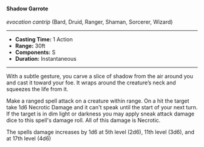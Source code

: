 #### Shadow Garrote
*evocation cantrip* (Bard, Druid, Ranger, Shaman, Sorcerer, Wizard)
___
- **Casting Time:** 1 Action
- **Range:** 30ft
- **Components:** S
- **Duration:** Instantaneous
---
With a subtle gesture, you carve a slice of shadow from the air around you and cast it toward your foe. It wraps around the creature’s neck and squeezes the life from it.

Make a ranged spell attack on a creature within range. On a hit the target take 1d6 Necrotic Damage and it can't speak until the start of your next turn. If the target is in dim light or darkness you may apply sneak attack damage dice to this spell's damage roll. All of this damage is Necrotic.

The spells damage increases by 1d6 at 5th level (2d6), 11th level (3d6), and at 17th level (4d6)
